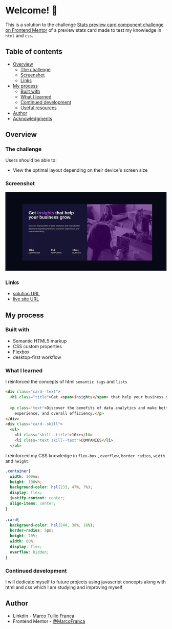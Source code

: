 # Welcome! 👋

This is a solution to the challenge [Stats preview card component challenge on Frontend Mentor](https://www.frontendmentor.io/challenges/stats-preview-card-component-8JqbgoU62)
of a preview stats card made to test my knowledge in `html` and `css`.
## Table of contents

- [Overview](#Overview)
  - [The challenge](#The-challenge)
  - [Screenshot](#screenshot)
  - [Links](#links)
- [My process](#my-process)
  - [Built with](#built-with)
  - [What I learned](#what-i-learned)
  - [Continued development](#continued-development)
  - [Useful resources](#useful-resources)
- [Author](#author)
- [Acknowledgments](#acknowledgments)

## Overview

### The challenge

Users should be able to:

- View the optimal layout depending on their device's screen size

### Screenshot

![gif of template](./design/ezgif.com-gif-maker.gif)

### Links

- [solution URL](https://github.com/MarcoFranca/challege-status-preview)
- [live site URL](https://marcofranca.github.io/challege-status-preview/)

## My process

### Built with

- Semantic HTML5 markup
- CSS custom properties
- Flexbox
- desktop-first workflow

### What I learned

I reinforced the concepts of html `semantic tags` and `lists`

```html
<div class="card--text">
  <h1 class="title">Get <span>insights</span> that help your business grow.</h1>

  <p class="text">Discover the benefits of data analytics and make better decisions regarding revenue, customer
    experience, and overall efficiency.</p>
</div>
<div class="card--skill">
  <ul>
    <li class="skill--title">10k+</li>
    <li class="text skill--text">COMPANIES</li>
  </ul>
```
I reinforced my CSS knowledge in `flex-box` , `overflow`, `border radios`, `width` and `height`.
```css
.container{
  width: 100vw;
  height: 100vh;
  background-color: hsl(233, 47%, 7%);
  display: flex;
  justify-content: center;
  align-items: center;
}

.card{
  background-color: hsl(244, 38%, 16%);
  border-radius: 5px;
  height: 70%;
  width: 80%;
  display: flex;
  overflow: hidden;
}
```

### Continued development

I will dedicate myself to future projects using javascript concepts along with html and css which I am studying and improving myself


## Author

- Linkdin - [Marco Tullio Franca](https://www.linkedin.com/in/marco-franca/)
- Frontend Mentor - [@MarcoFranca](https://www.frontendmentor.io/profile/MarcoFranca)

